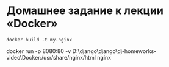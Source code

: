 # Домашнее задание к лекции «Docker»
```
docker build -t my-nginx
```
docker run -p 8080:80 -v D:\\django\\django\\dj-homeworks-video\\Docker:/usr/share/nginx/html nginx

